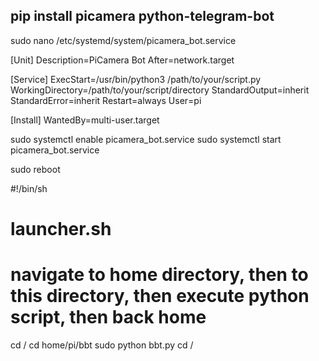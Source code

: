 ## pip install picamera python-telegram-bot


sudo nano /etc/systemd/system/picamera_bot.service


[Unit]
Description=PiCamera Bot
After=network.target

[Service]
ExecStart=/usr/bin/python3 /path/to/your/script.py
WorkingDirectory=/path/to/your/script/directory
StandardOutput=inherit
StandardError=inherit
Restart=always
User=pi

[Install]
WantedBy=multi-user.target


sudo systemctl enable picamera_bot.service
sudo systemctl start picamera_bot.service

sudo reboot


#!/bin/sh
# launcher.sh
# navigate to home directory, then to this directory, then execute python script, then back home

cd /
cd home/pi/bbt
sudo python bbt.py
cd /
